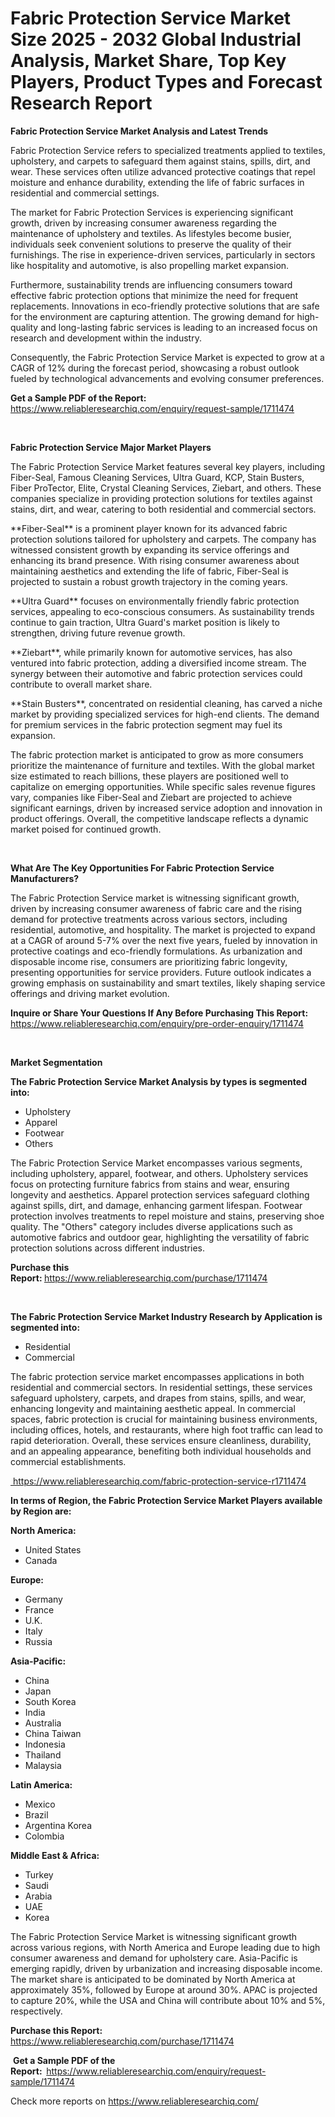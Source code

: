 <p><h1>Fabric Protection Service Market Size 2025 - 2032 Global Industrial Analysis, Market Share, Top Key Players, Product Types and Forecast Research Report</h1></p><p><strong>Fabric Protection Service Market Analysis and Latest Trends</strong></p>
<p><p>Fabric Protection Service refers to specialized treatments applied to textiles, upholstery, and carpets to safeguard them against stains, spills, dirt, and wear. These services often utilize advanced protective coatings that repel moisture and enhance durability, extending the life of fabric surfaces in residential and commercial settings.</p><p>The market for Fabric Protection Services is experiencing significant growth, driven by increasing consumer awareness regarding the maintenance of upholstery and textiles. As lifestyles become busier, individuals seek convenient solutions to preserve the quality of their furnishings. The rise in experience-driven services, particularly in sectors like hospitality and automotive, is also propelling market expansion.</p><p>Furthermore, sustainability trends are influencing consumers toward effective fabric protection options that minimize the need for frequent replacements. Innovations in eco-friendly protective solutions that are safe for the environment are capturing attention. The growing demand for high-quality and long-lasting fabric services is leading to an increased focus on research and development within the industry.</p><p>Consequently, the Fabric Protection Service Market is expected to grow at a CAGR of 12% during the forecast period, showcasing a robust outlook fueled by technological advancements and evolving consumer preferences.</p></p>
<p><strong>Get a Sample PDF of the Report:&nbsp;</strong> <a href="https://www.reliableresearchiq.com/enquiry/request-sample/1711474?utm_campaign=1170&utm_medium=2&utm_source=Github&utm_content=ia&utm_term=10012025&utm_id=fabric-protection-service">https://www.reliableresearchiq.com/enquiry/request-sample/1711474</a></p>
<p>&nbsp;</p>
<p><strong>Fabric Protection Service Major Market Players</strong></p>
<p><p>The Fabric Protection Service Market features several key players, including Fiber-Seal, Famous Cleaning Services, Ultra Guard, KCP, Stain Busters, Fiber ProTector, Elite, Crystal Cleaning Services, Ziebart, and others. These companies specialize in providing protection solutions for textiles against stains, dirt, and wear, catering to both residential and commercial sectors.</p><p>**Fiber-Seal** is a prominent player known for its advanced fabric protection solutions tailored for upholstery and carpets. The company has witnessed consistent growth by expanding its service offerings and enhancing its brand presence. With rising consumer awareness about maintaining aesthetics and extending the life of fabric, Fiber-Seal is projected to sustain a robust growth trajectory in the coming years.</p><p>**Ultra Guard** focuses on environmentally friendly fabric protection services, appealing to eco-conscious consumers. As sustainability trends continue to gain traction, Ultra Guard's market position is likely to strengthen, driving future revenue growth.</p><p>**Ziebart**, while primarily known for automotive services, has also ventured into fabric protection, adding a diversified income stream. The synergy between their automotive and fabric protection services could contribute to overall market share.</p><p>**Stain Busters**, concentrated on residential cleaning, has carved a niche market by providing specialized services for high-end clients. The demand for premium services in the fabric protection segment may fuel its expansion.</p><p>The fabric protection market is anticipated to grow as more consumers prioritize the maintenance of furniture and textiles. With the global market size estimated to reach billions, these players are positioned well to capitalize on emerging opportunities. While specific sales revenue figures vary, companies like Fiber-Seal and Ziebart are projected to achieve significant earnings, driven by increased service adoption and innovation in product offerings. Overall, the competitive landscape reflects a dynamic market poised for continued growth.</p></p>
<p>&nbsp;</p>
<p><strong>What Are The Key Opportunities For Fabric Protection Service Manufacturers?</strong></p>
<p><p>The Fabric Protection Service market is witnessing significant growth, driven by increasing consumer awareness of fabric care and the rising demand for protective treatments across various sectors, including residential, automotive, and hospitality. The market is projected to expand at a CAGR of around 5-7% over the next five years, fueled by innovation in protective coatings and eco-friendly formulations. As urbanization and disposable income rise, consumers are prioritizing fabric longevity, presenting opportunities for service providers. Future outlook indicates a growing emphasis on sustainability and smart textiles, likely shaping service offerings and driving market evolution.</p></p>
<p><strong>Inquire or Share Your Questions If Any Before Purchasing This Report:</strong> <a href="https://www.reliableresearchiq.com/enquiry/pre-order-enquiry/1711474?utm_campaign=1170&utm_medium=2&utm_source=Github&utm_content=ia&utm_term=10012025&utm_id=fabric-protection-service">https://www.reliableresearchiq.com/enquiry/pre-order-enquiry/1711474</a></p>
<p>&nbsp;</p>
<p><strong>Market Segmentation</strong></p>
<p><strong>The Fabric Protection Service Market Analysis by types is segmented into:</strong></p>
<p><ul><li>Upholstery</li><li>Apparel</li><li>Footwear</li><li>Others</li></ul></p>
<p><p>The Fabric Protection Service Market encompasses various segments, including upholstery, apparel, footwear, and others. Upholstery services focus on protecting furniture fabrics from stains and wear, ensuring longevity and aesthetics. Apparel protection services safeguard clothing against spills, dirt, and damage, enhancing garment lifespan. Footwear protection involves treatments to repel moisture and stains, preserving shoe quality. The "Others" category includes diverse applications such as automotive fabrics and outdoor gear, highlighting the versatility of fabric protection solutions across different industries.</p></p>
<p><strong>Purchase this Report:&nbsp;</strong><a href="https://www.reliableresearchiq.com/purchase/1711474?utm_campaign=1170&utm_medium=2&utm_source=Github&utm_content=ia&utm_term=10012025&utm_id=fabric-protection-service">https://www.reliableresearchiq.com/purchase/1711474</a></p>
<p>&nbsp;</p>
<p><strong>The Fabric Protection Service Market Industry Research by Application is segmented into:</strong></p>
<p><ul><li>Residential</li><li>Commercial</li></ul></p>
<p><p>The fabric protection service market encompasses applications in both residential and commercial sectors. In residential settings, these services safeguard upholstery, carpets, and drapes from stains, spills, and wear, enhancing longevity and maintaining aesthetic appeal. In commercial spaces, fabric protection is crucial for maintaining business environments, including offices, hotels, and restaurants, where high foot traffic can lead to rapid deterioration. Overall, these services ensure cleanliness, durability, and an appealing appearance, benefiting both individual households and commercial establishments.</p></p>
<p><a href="https://www.reliableresearchiq.com/fabric-protection-service-r1711474?utm_campaign=1170&utm_medium=2&utm_source=Github&utm_content=ia&utm_term=10012025&utm_id=fabric-protection-service">&nbsp;https://www.reliableresearchiq.com/fabric-protection-service-r1711474</a></p>
<p><strong>In terms of Region, the Fabric Protection Service Market Players available by Region are:</strong></p>
<p>
    <p> <strong> North America: </strong>
        <ul>
            <li>United States</li>
            <li>Canada</li>
        </ul>
        </p> 
    <p> <strong> Europe: </strong>
        <ul>
            <li>Germany</li>
            <li>France</li>
            <li>U.K.</li>
            <li>Italy</li>
            <li>Russia</li>
        </ul>
        </p> 
    <p> <strong> Asia-Pacific: </strong>
        <ul>
            <li>China</li>
            <li>Japan</li>
            <li>South Korea</li>
            <li>India</li>
            <li>Australia</li>
            <li>China Taiwan</li>
            <li>Indonesia</li>
            <li>Thailand</li>
            <li>Malaysia</li>
        </ul>
        </p> 
    <p> <strong> Latin America: </strong>
        <ul>
            <li>Mexico</li>
            <li>Brazil</li>
            <li>Argentina Korea</li>
            <li>Colombia</li>
        </ul>
        </p> 
    <p> <strong> Middle East & Africa: </strong>
        <ul>
            <li>Turkey</li>
            <li>Saudi</li>
            <li>Arabia</li>
            <li>UAE</li>
            <li>Korea</li>
        </ul>
    </p>
    </p>
<p><p>The Fabric Protection Service Market is witnessing significant growth across various regions, with North America and Europe leading due to high consumer awareness and demand for upholstery care. Asia-Pacific is emerging rapidly, driven by urbanization and increasing disposable income. The market share is anticipated to be dominated by North America at approximately 35%, followed by Europe at around 30%. APAC is projected to capture 20%, while the USA and China will contribute about 10% and 5%, respectively.</p></p>
<p><strong>Purchase this Report: </strong><a href="https://www.reliableresearchiq.com/purchase/1711474?utm_campaign=1170&utm_medium=2&utm_source=Github&utm_content=ia&utm_term=10012025&utm_id=fabric-protection-service">https://www.reliableresearchiq.com/purchase/1711474</a></p>
<p>&nbsp;<strong>Get a Sample PDF of the Report:&nbsp;&nbsp;</strong><a href="https://www.reliableresearchiq.com/enquiry/request-sample/1711474?utm_campaign=1170&utm_medium=2&utm_source=Github&utm_content=ia&utm_term=10012025&utm_id=fabric-protection-service">https://www.reliableresearchiq.com/enquiry/request-sample/1711474</a></p>
<p><strong></strong></p>
<p>Check more reports on <a href="https://www.reliableresearchiq.com/?utm_campaign=1170&utm_medium=2&utm_source=Github&utm_content=ia&utm_term=10012025&utm_id=fabric-protection-service">https://www.reliableresearchiq.com/</a></p>
